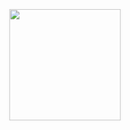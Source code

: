 <div id="header" align="center">
  <img src="https://media.giphy.com/media/S0hxMGYFhEMzm/giphy.gif" width="200"/>
</div>
